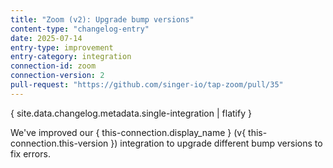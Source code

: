 ```yaml
---
title: "Zoom (v2): Upgrade bump versions"
content-type: "changelog-entry"
date: 2025-07-14
entry-type: improvement
entry-category: integration
connection-id: zoom
connection-version: 2
pull-request: "https://github.com/singer-io/tap-zoom/pull/35"
---
```

{ site.data.changelog.metadata.single-integration | flatify }

We've improved our { this-connection.display_name } (v{ this-connection.this-version }) integration to upgrade different bump versions to fix errors.
